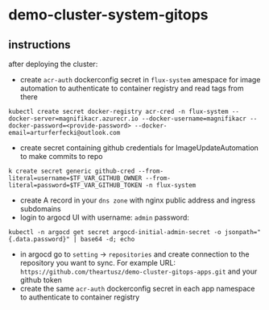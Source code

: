 # demo-cluster-system-gitops

## instructions
after deploying the cluster:
- create `acr-auth` dockerconfig secret in `flux-system` amespace for image automation to authenticate to container registry and read tags from there
```
kubectl create secret docker-registry acr-cred -n flux-system --docker-server=magnifikacr.azurecr.io --docker-username=magnifikacr --docker-password=<provide-password> --docker-email=arturferfecki@outlook.com 
```
- create secret containing github credentials for ImageUpdateAutomation to make commits to repo
```
k create secret generic github-cred --from-literal=username=$TF_VAR_GITHUB_OWNER --from-literal=password=$TF_VAR_GITHUB_TOKEN -n flux-system
```

- create A record in your `dns zone` with nginx public address and ingress subdomains
- login to argocd UI with username: `admin` password: 
```
kubectl -n argocd get secret argocd-initial-admin-secret -o jsonpath="{.data.password}" | base64 -d; echo
```
- in argocd go to `setting` -> `repositories` and create connection to the repository you want to sync. 
For example URL: `https://github.com/theartusz/demo-cluster-gitops-apps.git` and your github token 
- create the same `acr-auth` dockerconfig secret in each app namespace to authenticate to container registry
